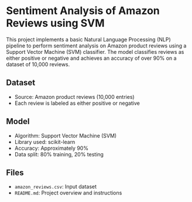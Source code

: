 # Sentiment Analysis of Amazon Reviews using SVM

This project implements a basic Natural Language Processing (NLP) pipeline to perform sentiment analysis on Amazon product reviews using a Support Vector Machine (SVM) classifier. The model classifies reviews as either positive or negative and achieves an accuracy of over 90% on a dataset of 10,000 reviews.

## Dataset

- Source: Amazon product reviews (10,000 entries)
- Each review is labeled as either positive or negative

## Model

- Algorithm: Support Vector Machine (SVM)
- Library used: scikit-learn
- Accuracy: Approximately 90%
- Data split: 80% training, 20% testing

## Files

- `amazon_reviews.csv`: Input dataset
- `README.md`: Project overview and instructions

